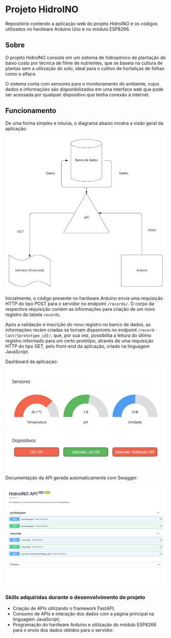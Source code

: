 # Projeto HidroINO

Repositório contendo a aplicação web do projeto HidroINO e os códigos utilizados no hardware Arduino Uno e no módulo ESP8266.

## Sobre

O projeto HidroINO consiste em um sistema de hidropônico de plantação de baixo custo por técnica de filme de nutrientes, que se baseia na cultura de plantas sem a utilização do solo, ideal para o cultivo de hortaliças de folhas como o alface.

O sistema conta com sensores para o monitoramento do ambiente, cujos dados e informações são disponibilizados em uma interface web que pode ser acessada por qualquer dispositivo que tenha conexão à internet.

 
<!--
## Instalação
- Realize o download do repositório com o git

```bash
git clone https://github.com/mateusvictor/HidroINO.git
```

- Crie um ambiente virtual no diretório do projeto

```bash
python -m venv venv
```

- Ative o ambiente virtual

```bash
venv\Scripts\activate.bat
```

- Instale as dependencias do projeto

```bash
pip install -r requirements.txt
```
--> 

## Funcionamento

De uma forma simples e intuiva, o diagrama abaixo mostra a visão geral da aplicação:

<img src="https://github.com/mateusvictor/HidroINO/blob/main/screenshots/geral.jpg">

Inicialmente, o código presente no hardware Arduino envia uma requisição HTTP do tipo POST para o servidor no endpoint ```/records/```. O corpo da respectiva requisição contém as informações para criação de um novo registro da tabela ```records```.

Após a validação e inscrição do novo registro no banco de dados, as informações recém criadas se tornam disponíveis no endpoint ```/record-last/{prototype_id}/```, que, por sua vez, possibilita a leitura do último registro informado para um certo protótipo, através de uma requisição HTTP do tipo GET, pelo front-end da aplicação, criado na linguagem JavaScript.

Dashboard da aplicação:

<img src="https://github.com/mateusvictor/HidroINO/blob/main/screenshots/dashboard.jpg">

Documentação da API gerada automaticamente com Swagger:

<img src="https://github.com/mateusvictor/HidroINO/blob/main/screenshots/swagger-ui.jpg">

### Skills adquiridas durante o desenvolvimento do projeto
* Criação de APIs utilizando o framework FastAPI;
* Consumo de APIs e interação dos dados com a página principal na linguagem JavaScript;
* Programação do hardware Arduino e utilização do módulo ESP8266 para o envio dos dados obtidos para o servidor.

